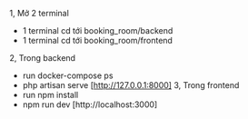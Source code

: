 1, Mở 2 terminal 
- 1 terminal cd tới booking_room/backend
- 1 terminal cd tới booking_room/frontend

2, Trong backend  
- run docker-compose ps
- php artisan serve [http://127.0.0.1:8000] 
3, Trong frontend
- run npm install
- npm run dev [http://localhost:3000]

